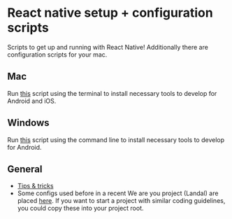 # React native setup + configuration scripts

Scripts to get up and running with React Native!
Additionally there are configuration scripts for your mac.

## Mac

Run [this](./mac/dev-setup.sh) script using the terminal to install necessary tools to develop for Android and iOS.

## Windows

Run [this](./windows/dev-setup.bat) script using the command line to install necessary tools to develop for Android.

## General

- [Tips & tricks](./tips.md)
- Some configs used before in a recent We are you project (Landal) are placed [here](./configs). If you want to start a project with similar coding guidelines, you could copy these into your project root.
